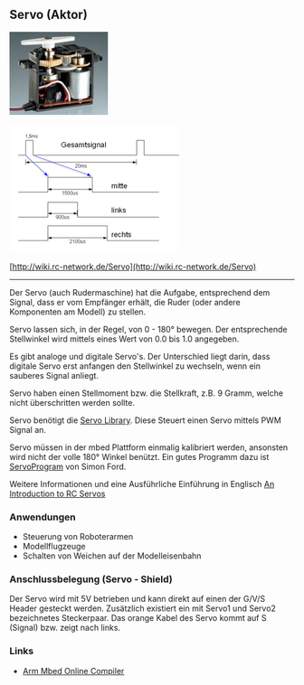 ## Servo (Aktor) 

![](../../images/actors/ServoOpen.png)

![](../../images/actors/ServoSignal.png)

[http://wiki.rc-network.de/Servo](http://wiki.rc-network.de/Servo)

- - -

Der Servo (auch Rudermaschine) hat die Aufgabe, entsprechend dem Signal, dass er vom Empfänger erhält, die Ruder (oder andere Komponenten am Modell) zu stellen.

Servo lassen sich, in der Regel, von 0 - 180° bewegen. Der entsprechende Stellwinkel wird mittels eines Wert von 0.0 bis 1.0 angegeben.

Es gibt analoge und digitale Servo&#039;s. Der Unterschied liegt darin, dass digitale Servo erst anfangen den Stellwinkel zu wechseln, wenn ein sauberes Signal anliegt.

Servo haben einen Stellmoment bzw. die Stellkraft, z.B. 9 Gramm, welche nicht überschritten werden sollte.

Servo benötigt die [Servo Library](http://developer.mbed.org/users/simon/code/Servo/). Diese Steuert einen Servo mittels PWM Signal an.

Servo müssen in der mbed Plattform einmalig kalibriert werden, ansonsten wird nicht der volle 180° Winkel benützt. Ein gutes Programm dazu ist [ServoProgram](https://os.mbed.com/users/simon/code/ServoProgram/) von Simon Ford.

Weitere Informationen und eine Ausführliche Einführung in Englisch [An Introduction to RC Servos](http://developer.mbed.org/users/4180_1/notebook/an-introduction-to-servos/)

### Anwendungen 

*   Steuerung von Roboterarmen
*   Modellflugzeuge
*   Schalten von Weichen auf der Modelleisenbahn

### Anschlussbelegung (Servo - Shield) 

Der Servo wird mit 5V betrieben und kann direkt auf einen der G/V/S Header gesteckt werden. Zusätzlich existiert ein mit Servo1 und Servo2 bezeichnetes Steckerpaar. Das orange Kabel des Servo kommt auf S (Signal) bzw. zeigt nach links.

### Links

*  [Arm Mbed Online Compiler](https://os.mbed.com/compiler/#import:/teams/IoTKitV3/code/Servo/)
